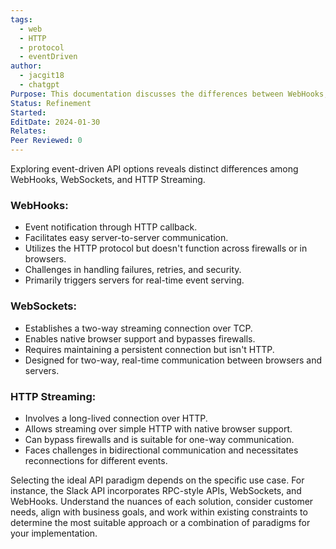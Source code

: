 ```yaml
---
tags:
  - web
  - HTTP
  - protocol
  - eventDriven
author:
  - jacgit18
  - chatgpt
Purpose: This documentation discusses the differences between WebHooks, WebSockets, and HTTP Streaming.
Status: Refinement
Started: 
EditDate: 2024-01-30
Relates: 
Peer Reviewed: 0
---
```

Exploring event-driven API options reveals distinct differences among WebHooks, WebSockets, and HTTP Streaming. 

### WebHooks:
  - Event notification through HTTP callback.
  - Facilitates easy server-to-server communication.
  - Utilizes the HTTP protocol but doesn't function across firewalls or in browsers.
  - Challenges in handling failures, retries, and security.
  - Primarily triggers servers for real-time event serving.

### WebSockets:
  - Establishes a two-way streaming connection over TCP.
  - Enables native browser support and bypasses firewalls.
  - Requires maintaining a persistent connection but isn't HTTP.
  - Designed for two-way, real-time communication between browsers and servers.

### HTTP Streaming:
  - Involves a long-lived connection over HTTP.
  - Allows streaming over simple HTTP with native browser support.
  - Can bypass firewalls and is suitable for one-way communication.
  - Faces challenges in bidirectional communication and necessitates reconnections for different events.

Selecting the ideal API paradigm depends on the specific use case. For instance, the Slack API incorporates RPC-style APIs, WebSockets, and WebHooks. Understand the nuances of each solution, consider customer needs, align with business goals, and work within existing constraints to determine the most suitable approach or a combination of paradigms for your implementation.